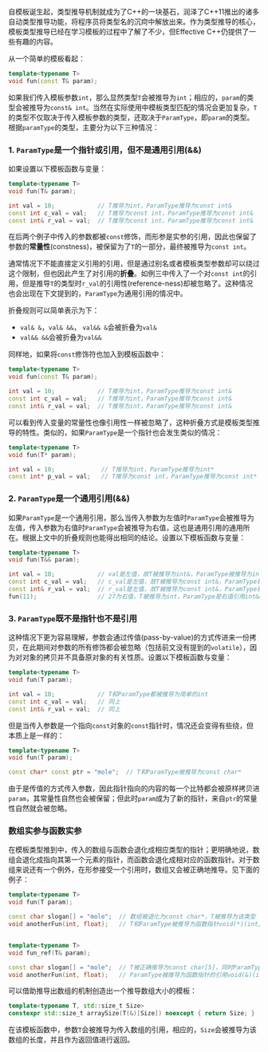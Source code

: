 
自模板诞生起，类型推导机制就成为了C++的一块基石，润泽了C++11推出的诸多自动类型推导功能，将程序员将类型名的沉疴中解放出来。作为类型推导的核心，模板类型推导已经在学习模板的过程中了解了不少，但Effective C++仍提供了一些有趣的内容。

从一个简单的模板看起：

```C++
template<typename T>
void fun(const T& param);
```

如果我们传入模板参数`int`，那么显然类型`T`会被推导为`int`；相应的，`param`的类型会被推导为`const& int`。当然在实际使用中模板类型匹配的情况会更加复杂，`T`的类型不仅取决于传入模板参数的类型，还取决于`ParamType`，即`param`的类型。根据`paramType`的类型，主要分为以下三种情况：

### 1. `ParamType`是一个指针或引用，但不是通用引用(&&)

如果设置以下模板函数与变量：

```C++
template<typename T>
void fun(T& param);

int val = 10;            // T推导为int，ParamType推导为const int&
const int c_val = val;   // T推导为const int，ParamType推导为const int&
const int& r_val = val;  // T推导为const int，ParamType推导为const int&
```

在后两个例子中传入的参数都被`const`修饰，而形参是实参的引用，因此也保留了参数的**常量性**(constness)，被保留为了`T`的一部分，最终被推导为`const int`。

通常情况下不能直接定义引用的引用，但是通过别名或者模板类型参数却可以绕过这个限制，但也因此产生了对引用的**折叠**。如例三中传入了一个对`const int`的引用，但是推导`T`的类型时`r_val`的引用性(reference-ness)却被忽略了。这种情况也会出现在下文提到的，`ParamType`为通用引用的情况中。

折叠规则可以简单表示为下：
- `val& &`，`val& &&`， `val&& &`会被折叠为`val&`
- `val&& &&`会被折叠为`val&&`

同样地，如果将`const`修饰符也加入到模板函数中：

```C++
template<typename T>
void fun(const T& param);

int val = 10;            // T推导为int，ParamType推导为const int&
const int c_val = val;   // T推导为int，ParamType推导为const int&
const int& r_val = val;  // T推导为int，ParamType推导为const int&
```

可以看到传入变量的常量性也像引用性一样被忽略了，这种折叠方式是模板类型推导的特性。类似的，如果`ParamType`是一个指针也会发生类似的情况：

```C++
template<typename T>
void fun(T* param);

int val = 10;             // T推导为int，ParamType推导为int*
const int* p_val = val;   // T推导为const int，ParamType推导为const int*
```

### 2. `ParamType`是一个通用引用(&&)

如果`ParamType`是一个通用引用，那么当传入参数为左值时`ParamType`会被推导为左值，传入参数为右值时`ParamType`会被推导为右值，这也是通用引用的通用所在。根据上文中的折叠规则也能得出相同的结论。设置以下模板函数与变量：

```C++
template<typename T>
void fun(T&& param);

int val = 10;            // val是左值，故T被推导为int&，ParamType被推导为int&
const int c_val = val;   // c_val是左值，故T被推导为const int&，ParamType被推导为int&
const int& r_val = val;  // r_val是左值，故T被推导为const int&，ParamType被推导为int&
fun(11);                 // 27为右值，T被推导为int，ParamType是右值引用int&&
```

### 3. `ParamType`既不是指针也不是引用

这种情况下更为容易理解，参数会通过传值(pass-by-value)的方式传进来一份拷贝，在此期间对参数的所有修饰都会被忽略（包括前文没有提到的`volatile`），因为对对象的拷贝并不具备原对象的有关性质。设置以下模板函数与变量：

```C++
template<typename T>
void fun(T param);

int val = 10;            // T和ParamType都被推导为简单的int
const int c_val = val;   // 同上
const int& r_val = val;  // 同上
```

但是当传入参数是一个指向`const`对象的`const`指针时，情况还会变得有些绕，但本质上是一样的：

```C++
template<typename T>
void fun(T param);

const char* const ptr = "mole";  // T和ParamType被推导为const char*
```

由于是传值的方式传入参数，因此指针指向的内容的每一个比特都会被原样拷贝进`param`，其常量性自然也会被保留；但此时`param`成为了新的指针，来自`ptr`的常量性自然就会被忽略。

### 数组实参与函数实参

在模板类型推到中，传入的数组与函数会退化成相应类型的指针；更明确地说，数组会退化成指向其第一个元素的指针，而函数会退化成相对应的函数指针。对于数组来说还有一个例外，在形参接受一个引用时，数组又会被正确地推导。见下面的例子：

```C++
template<typename T>
void fun(T param);

const char slogan[] = "mole";  // 数组被退化为const char*，T被推导为该类型
void anotherFun(int, float);   // T和ParamType被推导为函数指针void(*)(int, float)


template<typename T>
void fun_ref(T& param);

const char slogan[] = "mole";  // T被正确推导为const char[5]，同时ParamType被推导为const char&[5]
void anotherFun(int, float);   // ParamType被推导为函数指针的引用void(&)(int, float)
```

可以借助推导出数组的机制创造出一个推导数组大小的模板：

```C++
template<typename T, std::size_t Size>
constexpr std::size_t arraySize(T(&)[Size]) noexcept { return Size; }
```

在该模板函数中，参数`T`会被推导为传入数组的引用，相应的，`Size`会被推导为该数组的长度，并且作为返回值进行返回。